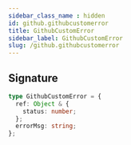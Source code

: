 ```yaml
---
sidebar_class_name : hidden
id: github.githubcustomerror
title: GithubCustomError
sidebar_label: GithubCustomError
slug: /github.githubcustomerror
---
```






## Signature

```typescript
type GithubCustomError = {
  ref: Object & {
    status: number;
  };
  errorMsg: string;
};
```
